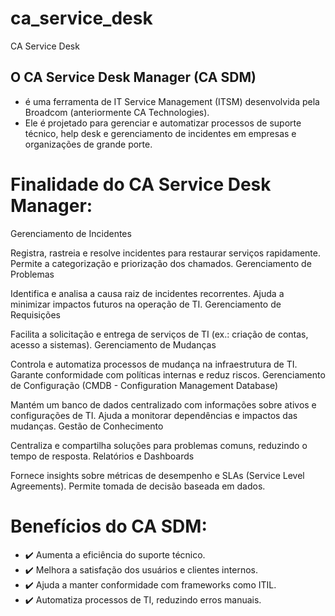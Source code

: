 # ca_service_desk
CA Service Desk 

## O CA Service Desk Manager (CA SDM) 
- é uma ferramenta de IT Service Management (ITSM) desenvolvida pela Broadcom (anteriormente CA Technologies).
- Ele é projetado para gerenciar e automatizar processos de suporte técnico, help desk e gerenciamento de incidentes em empresas e organizações de grande porte.

# Finalidade do CA Service Desk Manager:
Gerenciamento de Incidentes

Registra, rastreia e resolve incidentes para restaurar serviços rapidamente.
Permite a categorização e priorização dos chamados.
Gerenciamento de Problemas

Identifica e analisa a causa raiz de incidentes recorrentes.
Ajuda a minimizar impactos futuros na operação de TI.
Gerenciamento de Requisições

Facilita a solicitação e entrega de serviços de TI (ex.: criação de contas, acesso a sistemas).
Gerenciamento de Mudanças

Controla e automatiza processos de mudança na infraestrutura de TI.
Garante conformidade com políticas internas e reduz riscos.
Gerenciamento de Configuração (CMDB - Configuration Management Database)

Mantém um banco de dados centralizado com informações sobre ativos e configurações de TI.
Ajuda a monitorar dependências e impactos das mudanças.
Gestão de Conhecimento

Centraliza e compartilha soluções para problemas comuns, reduzindo o tempo de resposta.
Relatórios e Dashboards

Fornece insights sobre métricas de desempenho e SLAs (Service Level Agreements).
Permite tomada de decisão baseada em dados.
# Benefícios do CA SDM:
- ✔️ Aumenta a eficiência do suporte técnico.
- ✔️ Melhora a satisfação dos usuários e clientes internos.
- ✔️ Ajuda a manter conformidade com frameworks como ITIL.
- ✔️ Automatiza processos de TI, reduzindo erros manuais.
